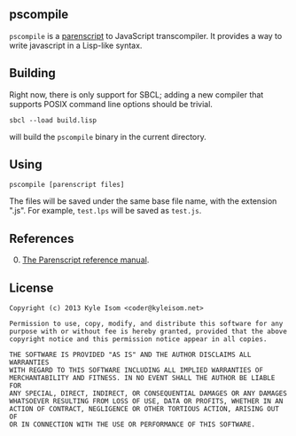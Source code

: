 ## pscompile

`pscompile` is a [parenscript](http://common-lisp.net/project/parenscript/)
to JavaScript transcompiler. It provides a way to write javascript in a
Lisp-like syntax.

## Building

Right now, there is only support for SBCL; adding a new compiler that supports
POSIX command line options should be trivial.

```
sbcl --load build.lisp
```

will build the `pscompile` binary in the current directory.

## Using

```
pscompile [parenscript files]
```

The files will be saved under the same base file name, with the extension ".js".
For example, `test.lps` will be saved as `test.js`.

## References

0. [The Parenscript reference manual](http://common-lisp.net/project/parenscript/reference.html).

## License

```
Copyright (c) 2013 Kyle Isom <coder@kyleisom.net>

Permission to use, copy, modify, and distribute this software for any
purpose with or without fee is hereby granted, provided that the above 
copyright notice and this permission notice appear in all copies.

THE SOFTWARE IS PROVIDED "AS IS" AND THE AUTHOR DISCLAIMS ALL WARRANTIES
WITH REGARD TO THIS SOFTWARE INCLUDING ALL IMPLIED WARRANTIES OF
MERCHANTABILITY AND FITNESS. IN NO EVENT SHALL THE AUTHOR BE LIABLE FOR
ANY SPECIAL, DIRECT, INDIRECT, OR CONSEQUENTIAL DAMAGES OR ANY DAMAGES
WHATSOEVER RESULTING FROM LOSS OF USE, DATA OR PROFITS, WHETHER IN AN
ACTION OF CONTRACT, NEGLIGENCE OR OTHER TORTIOUS ACTION, ARISING OUT OF
OR IN CONNECTION WITH THE USE OR PERFORMANCE OF THIS SOFTWARE. 
```
